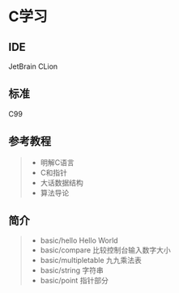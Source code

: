 # C学习
## IDE
JetBrain CLion
## 标准
C99
## 参考教程
>* 明解C语言
>* C和指针
>* 大话数据结构
>* 算法导论

## 简介
>* basic/hello  Hello World
>* basic/compare  比较控制台输入数字大小
>* basic/multipletable 九九乘法表
>* basic/string  字符串
>* basic/point   指针部分